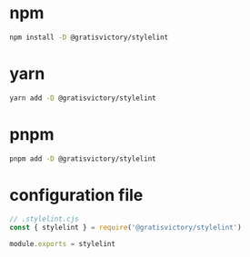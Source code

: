 # npm
```sh
npm install -D @gratisvictory/stylelint
```
# yarn
```sh
yarn add -D @gratisvictory/stylelint
```
# pnpm
```sh
pnpm add -D @gratisvictory/stylelint 
```
# configuration file
```js
// .stylelint.cjs
const { stylelint } = require('@gratisvictory/stylelint')

module.exports = stylelint

```
